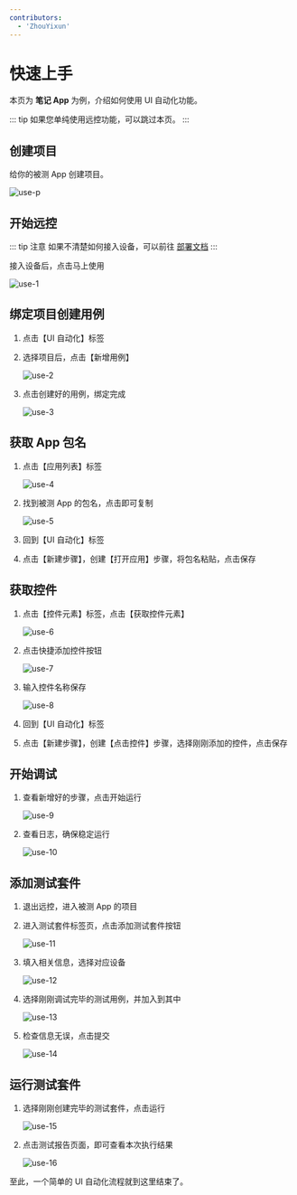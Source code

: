 ```yaml
---
contributors:
  - 'ZhouYixun'
---
```


# 快速上手

本页为 **笔记 App** 为例，介绍如何使用 UI 自动化功能。

::: tip
如果您单纯使用远控功能，可以跳过本页。
:::

## 创建项目

给你的被测 App 创建项目。

![use-p](./images/use-p.png)

## 开始远控

::: tip 注意
如果不清楚如何接入设备，可以前往 [部署文档](https://sonic-cloud.cn/deploy/android-deploy.html)
:::

接入设备后，点击马上使用

![use-1](./images/use-1.png)

## 绑定项目创建用例

1. 点击【UI 自动化】标签
2. 选择项目后，点击【新增用例】

   ![use-2](./images/use-2.png)

3. 点击创建好的用例，绑定完成

   ![use-3](./images/use-3.png)

## 获取 App 包名

1. 点击【应用列表】标签

   ![use-4](./images/use-4.png)

2. 找到被测 App 的包名，点击即可复制

   ![use-5](./images/use-5.png)

3. 回到【UI 自动化】标签
4. 点击【新建步骤】，创建【打开应用】步骤，将包名粘贴，点击保存

## 获取控件

1. 点击【控件元素】标签，点击【获取控件元素】

   ![use-6](./images/use-6.png)

2. 点击快捷添加控件按钮

   ![use-7](./images/use-7.png)

3. 输入控件名称保存

   ![use-8](./images/use-8.png)

4. 回到【UI 自动化】标签
5. 点击【新建步骤】，创建【点击控件】步骤，选择刚刚添加的控件，点击保存

## 开始调试

1. 查看新增好的步骤，点击开始运行

   ![use-9](./images/use-9.png)

2. 查看日志，确保稳定运行

   ![use-10](./images/use-10.png)

## 添加测试套件

1. 退出远控，进入被测 App 的项目
2. 进入测试套件标签页，点击添加测试套件按钮

   ![use-11](./images/use-11.png)

3. 填入相关信息，选择对应设备

   ![use-12](./images/use-12.png)

4. 选择刚刚调试完毕的测试用例，并加入到其中

   ![use-13](./images/use-13.png)

5. 检查信息无误，点击提交

   ![use-14](./images/use-14.png)

## 运行测试套件

1. 选择刚刚创建完毕的测试套件，点击运行

   ![use-15](./images/use-15.png)

2. 点击测试报告页面，即可查看本次执行结果

   ![use-16](./images/use-16.png)

至此，一个简单的 UI 自动化流程就到这里结束了。
